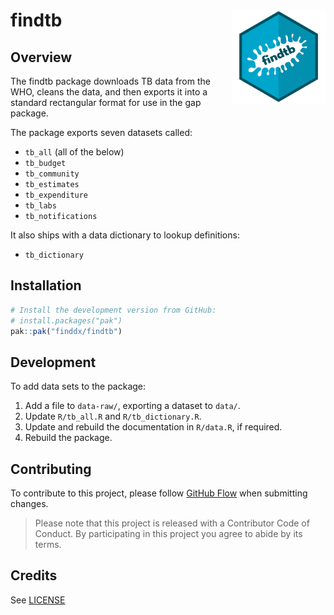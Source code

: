 # findtb <img src='man/figures/logo.png' align="right" height="150" /></a>

## Overview
The findtb package downloads TB data from the WHO, cleans the data, and
then exports it into a standard rectangular format for use in the gap package.

The package exports seven datasets called:
- `tb_all` (all of the below)
- `tb_budget`
- `tb_community`
- `tb_estimates`
- `tb_expenditure`
- `tb_labs`
- `tb_notifications`

It also ships with a data dictionary to lookup definitions:
- `tb_dictionary`

## Installation
``` r
# Install the development version from GitHub:
# install.packages("pak")
pak::pak("finddx/findtb")
```

## Development
To add data sets to the package:

1. Add a file to `data-raw/`, exporting a dataset to `data/`.
2. Update `R/tb_all.R` and `R/tb_dictionary.R`.
3. Update and rebuild the documentation in `R/data.R`, if required.
4. Rebuild the package.

## Contributing
To contribute to this project, please follow [GitHub Flow](https://guides.github.com/introduction/flow/)
when submitting changes.

> Please note that this project is released with a Contributor Code of Conduct. By participating in this project you agree to abide by its terms.

## Credits
See [LICENSE](/LICENSE)
